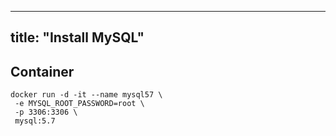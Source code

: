
---
title: "Install MySQL"
---

## Container

```shell
docker run -d -it --name mysql57 \
 -e MYSQL_ROOT_PASSWORD=root \
 -p 3306:3306 \
 mysql:5.7
```
